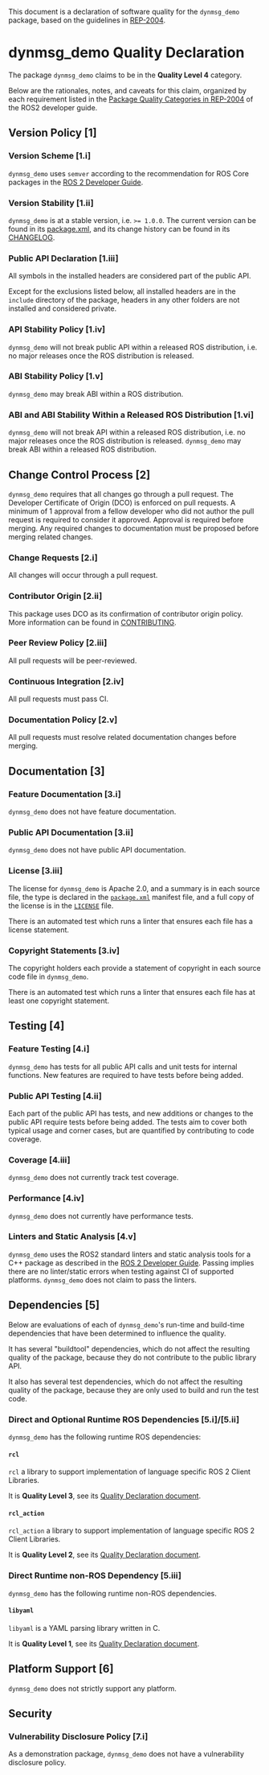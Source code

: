 This document is a declaration of software quality for the `dynmsg_demo` package, based on the guidelines in [REP-2004](https://www.ros.org/reps/rep-2004.html).

# dynmsg_demo Quality Declaration

The package `dynmsg_demo` claims to be in the **Quality Level 4** category.

Below are the rationales, notes, and caveats for this claim, organized by each requirement listed in the [Package Quality Categories in REP-2004](https://index.ros.org/doc/ros2/Contributing/Developer-Guide/#package-quality-categories) of the ROS2 developer guide.

## Version Policy [1]

### Version Scheme [1.i]

`dynmsg_demo` uses `semver` according to the recommendation for ROS Core packages in the [ROS 2 Developer Guide](https://index.ros.org/doc/ros2/Contributing/Developer-Guide/#versioning).

### Version Stability [1.ii]

`dynmsg_demo` is at a stable version, i.e. `>= 1.0.0`.
The current version can be found in its [package.xml](package.xml), and its change history can be found in its [CHANGELOG](CHANGELOG.rst).

### Public API Declaration [1.iii]

All symbols in the installed headers are considered part of the public API.

Except for the exclusions listed below, all installed headers are in the `include` directory of the package, headers in any other folders are not installed and considered private.

### API Stability Policy [1.iv]

`dynmsg_demo` will not break public API within a released ROS distribution, i.e. no major releases once the ROS distribution is released.

### ABI Stability Policy [1.v]

`dynmsg_demo` may break ABI within a ROS distribution.

### ABI and ABI Stability Within a Released ROS Distribution [1.vi]

`dynmsg_demo` will not break API within a released ROS distribution, i.e. no major releases once the ROS distribution is released.
`dynmsg_demo` may break ABI within a released ROS distribution.

## Change Control Process [2]

`dynmsg_demo` requires that all changes go through a pull request.
The Developer Certificate of Origin (DCO) is enforced on pull requests.
A minimum of 1 approval from a fellow developer who did not author the pull request is required to consider it approved. Approval is required before merging.
Any required changes to documentation must be proposed before merging related changes.

### Change Requests [2.i]

All changes will occur through a pull request.

### Contributor Origin [2.ii]

This package uses DCO as its confirmation of contributor origin policy. More information can be found in [CONTRIBUTING](../CONTRIBUTING.md).

### Peer Review Policy [2.iii]

All pull requests will be peer-reviewed.

### Continuous Integration [2.iv]

All pull requests must pass CI.

###  Documentation Policy [2.v]

All pull requests must resolve related documentation changes before merging.

## Documentation [3]

### Feature Documentation [3.i]

`dynmsg_demo` does not have feature documentation.

### Public API Documentation [3.ii]

`dynmsg_demo` does not have public API documentation.

### License [3.iii]

The license for `dynmsg_demo` is Apache 2.0, and a summary is in each source file, the type is declared in the [`package.xml`](./package.xml) manifest file, and a full copy of the license is in the [`LICENSE`](../LICENSE) file.

There is an automated test which runs a linter that ensures each file has a license statement.

### Copyright Statements [3.iv]

The copyright holders each provide a statement of copyright in each source code file in `dynmsg_demo`.

There is an automated test which runs a linter that ensures each file has at least one copyright statement.

## Testing [4]

### Feature Testing [4.i]

`dynmsg_demo` has tests for all public API calls and unit tests for internal functions.
New features are required to have tests before being added.

### Public API Testing [4.ii]

Each part of the public API has tests, and new additions or changes to the public API require tests before being added.
The tests aim to cover both typical usage and corner cases, but are quantified by contributing to code coverage.

### Coverage [4.iii]

`dynmsg_demo` does not currently track test coverage.

### Performance [4.iv]

`dynmsg_demo` does not currently have performance tests.

### Linters and Static Analysis [4.v]

`dynmsg_demo` uses the ROS2 standard linters and static analysis tools for a C++ package as described in the [ROS 2 Developer Guide](https://index.ros.org/doc/ros2/Contributing/Developer-Guide/#linters-and-static-analysis).
Passing implies there are no linter/static errors when testing against CI of supported platforms.
`dynmsg_demo` does not claim to pass the linters.

## Dependencies [5]

Below are evaluations of each of `dynmsg_demo`'s run-time and build-time dependencies that have been determined to influence the quality.

It has several "buildtool" dependencies, which do not affect the resulting quality of the package, because they do not contribute to the public library API.

It also has several test dependencies, which do not affect the resulting quality of the package, because they are only used to build and run the test code.

### Direct and Optional Runtime ROS Dependencies [5.i]/[5.ii]

`dynmsg_demo` has the following runtime ROS dependencies:

#### `rcl`

`rcl` a library to support implementation of language specific ROS 2 Client Libraries.

It is **Quality Level 3**, see its [Quality Declaration document](https://github.com/ros2/rcl/blob/foxy/rcl/QUALITY_DECLARATION.md).

#### `rcl_action`

`rcl_action` a library to support implementation of language specific ROS 2 Client Libraries.

It is **Quality Level 2**, see its [Quality Declaration document](https://github.com/ros2/rcl/blob/foxy/rcl/QUALITY_DECLARATION.md).

### Direct Runtime non-ROS Dependency [5.iii]

`dynmsg_demo` has the following runtime non-ROS dependencies.

#### `libyaml`

`libyaml` is a YAML parsing library written in C.

It is **Quality Level 1**, see its [Quality Declaration document](https://github.com/ros2/libyaml_vendor/blob/foxy/libyaml_q_declaration.md).

## Platform Support [6]

`dynmsg_demo` does not strictly support any platform.

## Security

### Vulnerability Disclosure Policy [7.i]

As a demonstration package, `dynmsg_demo` does not have a vulnerability disclosure policy.
